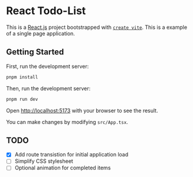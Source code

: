 # React Todo-List

This is a [React.js](https://reactjs.org/) project bootstrapped with [`create vite`](https://vitejs.dev/guide/). This is a example of a single page application.

## Getting Started

First, run the development server:

```bash
pnpm install
```

Then, run the development server:

```bash
pnpm run dev
```

Open [http://localhost:5173](http://localhost:5173/) with your browser to see the result.

You can make changes by modifying `src/App.tsx`.

## TODO

-   [x] Add route transistion for initial application load
-   [ ] Simplify CSS stylesheet
-   [ ] Optional animation for completed items
